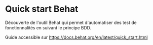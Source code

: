 # Quick start Behat

Découverte de l'outil Behat qui permet d'automatiser des test de fonctionnalités en suivant le principe BDD.

Guide accessible sur <https://docs.behat.org/en/latest/quick_start.html>
